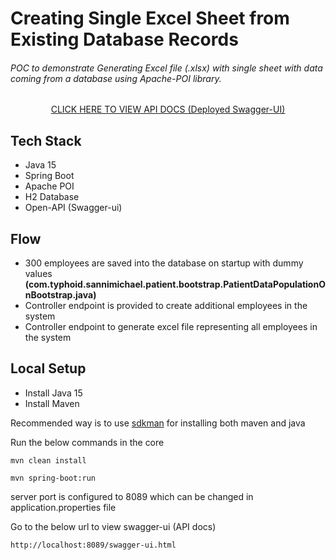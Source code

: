 # Creating Single Excel Sheet from Existing Database Records

###### POC to demonstrate Generating Excel file (.xlsx) with single sheet with data coming from a database using Apache-POI library.

<center>
	<a target='_blank' href='http://localhost:8089/swagger-ui.html'>CLICK HERE TO VIEW API DOCS (Deployed Swagger-UI)</a>
</center>

## Tech Stack

* Java 15
* Spring Boot
* Apache POI
* H2 Database
* Open-API (Swagger-ui)

## Flow

* 300 employees are saved into the database on startup with dummy values **(com.typhoid.sannimichael.patient.bootstrap.PatientDataPopulationOnBootstrap.java)**
* Controller endpoint is provided to create additional employees in the system
* Controller endpoint to generate excel file representing all employees in the system

## Local Setup

* Install Java 15
* Install Maven

Recommended way is to use [sdkman](https://sdkman.io/) for installing both maven and java

Run the below commands in the core

```
mvn clean install
```

```
mvn spring-boot:run

```

server port is configured to 8089 which can be changed in application.properties file

Go to the below url to view swagger-ui (API docs)

```
http://localhost:8089/swagger-ui.html
```